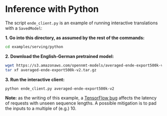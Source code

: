 # Inference with Python

The script `ende_client.py` is an example of running interactive translations with a `SavedModel`:

**1\. Go into this directory, as assumed by the rest of the commands:**

```bash
cd examples/serving/python
```

**2\. Download the English-German pretrained model:**

```bash
wget https://s3.amazonaws.com/opennmt-models/averaged-ende-export500k-v2.tar.gz
tar xf averaged-ende-export500k-v2.tar.gz
```

**3\. Run the interactive client:**

```bash
python ende_client.py averaged-ende-export500k-v2
```

**Note:** as the writing of this example, a [TensorFlow bug](https://github.com/tensorflow/tensorflow/issues/29075) affects the latency of requests with unseen sequence lengths. A possible mitigation is to pad the inputs to a multiple of (e.g.) 10.
